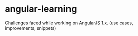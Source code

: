 # angular-learning
Challenges faced while working on AngularJS 1.x. (use cases, improvements, snippets)
